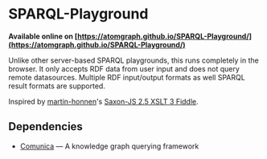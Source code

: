# SPARQL-Playground

**Available online on [https://atomgraph.github.io/SPARQL-Playground/](https://atomgraph.github.io/SPARQL-Playground/)**

Unlike other server-based SPARQL playgrounds, this runs completely in the browser. It only accepts RDF data from user input and does not query remote datasources.
Multiple RDF input/output formats as well SPARQL result formats are supported.

Inspired by [martin-honnen](https://github.com/martin-honnen)'s [Saxon-JS 2.5 XSLT 3 Fiddle](https://martin-honnen.github.io/xslt3fiddle/).

## Dependencies

* [Comunica](https://comunica.dev/) — A knowledge graph querying framework